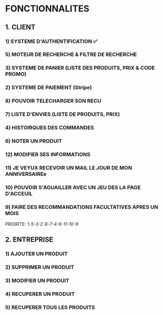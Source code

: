 # FONCTIONNALITES

## 1. CLIENT

### 1) SYSTEME D'AUTHENTIFICATION ✅

### 5) MOTEUR DE RECHERCHE & FILTRE DE RECHERCHE

### 3) SYSTEME DE PANIER (LISTE DES PRODUITS, PRIX & CODE PROMO)

### 2) SYSTEME DE PAIEMENT (Stripe)

### 8) POUVOIR TELECHARGER SON RECU

### 7) LISTE D'ENVIES (LISTE DE PRODUITS, PRIX)

### 4) HISTOIRQUES DES COMMANDES

### 6) NOTER UN PRODUIT

### 12) MODIFIER SES INFORMATIONS

### 11) JE VEYUX RECEVOIR UN MAIL LE JOUR DE MON ANNIVERSAIREe

### 10) POUVOIR S'AGUAILLER AVEC UN JEU DES LA PAGE D'ACCEUIL

### 9) FAIRE DES RECOMMANDATIONS FACULTATIVES APRES UN MOIS

PRIORITE: _1-5-3-2-8-7-4-6-11-10-9_

## 2. ENTREPRISE

### 1) AJOUTER UN PRODUIT

### 2) SUPPRIMER UN PRODUIT

### 3) MODIFIER UN PRODUIT

### 4) RECUPERER UN PRODUIT

### 5) RECUPERER TOUS LES PRODUITS
